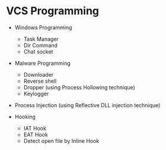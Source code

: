 # VCS Programming

- Windows Programming
    -  Task Manager
    -  Dir Command
    -  Chat socket

- Malware Programming
    - Downloader
    - Reverse shell
    - Dropper (using Process Hollowing technique)
    - Keylogger

- Process Injection (using Reflective DLL injection technique)

- Hooking
    - IAT Hook
    - EAT Hook
    - Detect open file by Inline Hook

